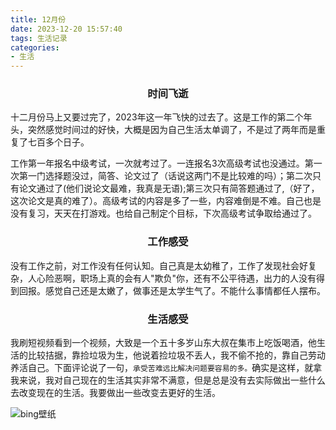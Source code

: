 ```yaml
---
title: 12月份
date: 2023-12-20 15:57:40
tags: 生活记录
categories:
- 生活
---
```


### <center> 时间飞逝
十二月份马上又要过完了，2023年这一年飞快的过去了。这是工作的第二个年头，突然感觉时间过的好快，大概是因为自己生活太单调了，不是过了两年而是重复了七百多个日子。

工作第一年报名中级考试，一次就考过了。一连报名3次高级考试也没通过。第一次第一门选择题没过，简答、论文过了（话说这两门不是比较难的吗）；第二次只有论文通过了(他们说论文最难，我真是无语);第三次只有简答题通过了,（好了，这次论文是真的难了）。高级考试的内容是多了一些，内容难倒是不难。自己也是没有复习，天天在打游戏。也给自己制定个目标，下次高级考试争取给通过了。

### <center> 工作感受
没有工作之前，对工作没有任何认知。自己真是太幼稚了，工作了发现社会好复杂，人心险恶啊，职场上真的会有人"欺负"你，还有不公平待遇，出力的人没有得到回报。感觉自己还是太嫩了，做事还是太学生气了。不能什么事情都任人摆布。

### <center> 生活感受
我刷短视频看到一个视频，大致是一个五十多岁山东大叔在集市上吃饭喝酒，他生活的比较拮据，靠捡垃圾为生，他说着捡垃圾不丢人，我不偷不抢的，靠自己劳动养活自己。下面评论说了一句，`承受苦难远比解决问题要容易的多。`确实是这样，就拿我来说，我对自己现在的生活其实非常不满意，但是总是没有去实际做出一些什么去改变现在的生活。我要做出一些改变去更好的生活。

![bing壁纸](https://cn.bing.com/th?id=OHR.ValGardenaItaly_ZH-CN2405437494_1920x1080.webp&qlt=50 "paperwaller")